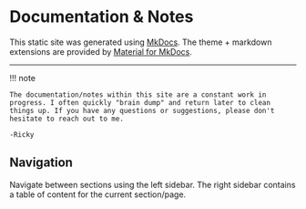 # Documentation & Notes

This static site was generated using [MkDocs](https://www.mkdocs.org). The theme + markdown extensions are provided by [Material for MkDocs](https://squidfunk.github.io/mkdocs-material/).

---

!!! note

    The documentation/notes within this site are a constant work in progress. I often quickly "brain dump" and return later to clean things up. If you have any questions or suggestions, please don't hesitate to reach out to me. 
    
    -Ricky

## Navigation

Navigate between sections using the left sidebar. The right sidebar contains a table of content for the current section/page.
